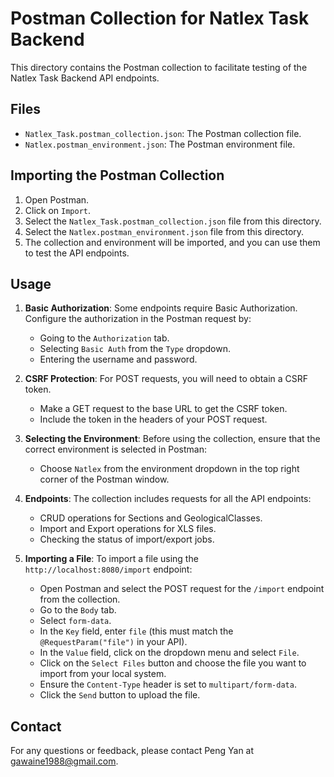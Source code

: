 # Postman Collection for Natlex Task Backend

This directory contains the Postman collection to facilitate testing of the Natlex Task Backend API endpoints.

## Files

- `Natlex_Task.postman_collection.json`: The Postman collection file.
- `Natlex.postman_environment.json`: The Postman environment file.

## Importing the Postman Collection

1. Open Postman.
2. Click on `Import`.
3. Select the `Natlex_Task.postman_collection.json` file from this directory.
4. Select the `Natlex.postman_environment.json` file from this directory.
5. The collection and environment will be imported, and you can use them to test the API endpoints.

## Usage

1. **Basic Authorization**: Some endpoints require Basic Authorization. Configure the authorization in the Postman request by:
   - Going to the `Authorization` tab.
   - Selecting `Basic Auth` from the `Type` dropdown.
   - Entering the username and password.

2. **CSRF Protection**: For POST requests, you will need to obtain a CSRF token.
   - Make a GET request to the base URL to get the CSRF token.
   - Include the token in the headers of your POST request.

3. **Selecting the Environment**: Before using the collection, ensure that the correct environment is selected in Postman:
   - Choose `Natlex` from the environment dropdown in the top right corner of the Postman window.

4. **Endpoints**: The collection includes requests for all the API endpoints:
   - CRUD operations for Sections and GeologicalClasses.
   - Import and Export operations for XLS files.
   - Checking the status of import/export jobs.
   
5. **Importing a File**: To import a file using the `http://localhost:8080/import` endpoint:
   - Open Postman and select the POST request for the `/import` endpoint from the collection.
   - Go to the `Body` tab.
   - Select `form-data`.
   - In the `Key` field, enter `file` (this must match the `@RequestParam("file")` in your API).
   - In the `Value` field, click on the dropdown menu and select `File`.
   - Click on the `Select Files` button and choose the file you want to import from your local system.
   - Ensure the `Content-Type` header is set to `multipart/form-data`.
   - Click the `Send` button to upload the file.

## Contact

For any questions or feedback, please contact Peng Yan at gawaine1988@gmail.com.
